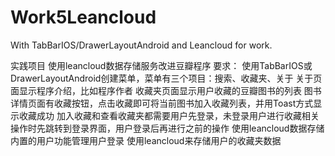 # Work5Leancloud
With TabBarIOS/DrawerLayoutAndroid and Leancloud for work.

实践项目
使用leancloud数据存储服务改进豆瓣程序
要求：
使用TabBarIOS或DrawerLayoutAndroid创建菜单，菜单有三个项目：搜索、收藏夹、关于
关于页面显示程序介绍，比如程序作者
收藏夹页面显示用户收藏的豆瓣图书的列表
图书详情页面有收藏按钮，点击收藏即可将当前图书加入收藏列表，并用Toast方式显示收藏成功
加入收藏和查看收藏夹都需要用户先登录，未登录用户进行收藏相关操作时先跳转到登录界面，用户登录后再进行之前的操作
使用leancloud数据存储内置的用户功能管理用户登录
使用leancloud来存储用户的收藏夹数据
